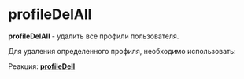 # profileDelAll

**profileDelAll** - удалить все профили пользователя. 

Для удаления определенного профиля, необходимо использовать:

Реакция: [**profileDell**](/docs-test/admin/profile/profiledel)







